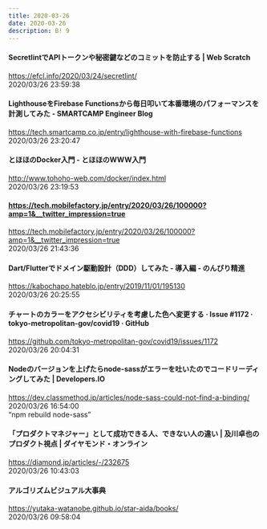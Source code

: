```yaml
---
title: 2020-03-26
date: 2020-03-26
description: B! 9
---
```


####                 SecretlintでAPIトークンや秘密鍵などのコミットを防止する | Web Scratch            
https://efcl.info/2020/03/24/secretlint/<br>
2020/03/26 23:59:38<br>


#### LighthouseをFirebase Functionsから毎日叩いて本番環境のパフォーマンスを計測してみた - SMARTCAMP Engineer Blog
https://tech.smartcamp.co.jp/entry/lighthouse-with-firebase-functions<br>
2020/03/26 23:20:47<br>


#### とほほのDocker入門 - とほほのWWW入門
http://www.tohoho-web.com/docker/index.html<br>
2020/03/26 23:19:53<br>


#### https://tech.mobilefactory.jp/entry/2020/03/26/100000?amp=1&__twitter_impression=true
https://tech.mobilefactory.jp/entry/2020/03/26/100000?amp=1&__twitter_impression=true<br>
2020/03/26 21:43:36<br>


#### Dart/Flutterでドメイン駆動設計（DDD）してみた - 導入編 - のんびり精進
https://kabochapo.hateblo.jp/entry/2019/11/01/195130<br>
2020/03/26 20:25:55<br>


#### チャートのカラーをアクセシビリティを考慮した色へ変更する · Issue #1172 · tokyo-metropolitan-gov/covid19 · GitHub
https://github.com/tokyo-metropolitan-gov/covid19/issues/1172<br>
2020/03/26 20:04:31<br>


#### Nodeのバージョンを上げたらnode-sassがエラーを吐いたのでコードリーディングしてみた | Developers.IO
https://dev.classmethod.jp/articles/node-sass-could-not-find-a-binding/<br>
2020/03/26 16:54:00<br>
“npm rebuild node-sass”


#### 「プロダクトマネジャー」として成功できる人、できない人の違い | 及川卓也のプロダクト視点 | ダイヤモンド・オンライン
https://diamond.jp/articles/-/232675<br>
2020/03/26 10:43:03<br>


#### アルゴリズムビジュアル大事典
https://yutaka-watanobe.github.io/star-aida/books/<br>
2020/03/26 09:58:04<br>


